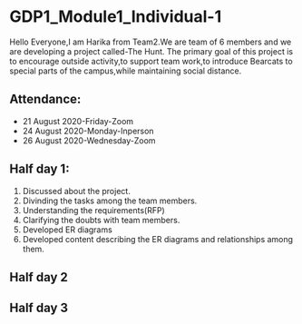 # GDP1_Module1_Individual-1
Hello Everyone,I am Harika from Team2.We are team of 6 members and we are developing a project called-The Hunt.
The primary goal of this project is to encourage outside activity,to support team work,to introduce Bearcats to special parts of the campus,while maintaining social distance.

## Attendance:
* 21 August 2020-Friday-Zoom
* 24 August 2020-Monday-Inperson
* 26 August 2020-Wednesday-Zoom

## Half day 1:
1. Discussed about the project.
2. Divinding the tasks among the team members.
3. Understanding the requirements(RFP)
4. Clarifying the doubts with team members.
5. Developed ER diagrams 
6. Developed content describing the ER diagrams and relationships among them.


## Half day 2

## Half day 3
